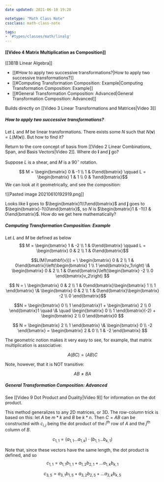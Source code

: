 ```yaml
---
date updated: 2021-06-10 19:20

notetype: "Math Class Note"
cssclass: math-class-note

tags:
- '#types/classes/math/linalg'
---
```


#### [[Video 4 Matrix Multiplication as Composition]]
[[3B1B Linear Algebra]]

- [[#How to apply two successive transformations?|How to apply two successive transformations?]]
- [[#Computing Transformation Composition: Example|Computing Transformation Composition: Example]]
- [[#General Transformation Composition: Advanced|General Transformation Composition: Advanced]]

Builds directly on [[Video 3 Linear Transformations and Matrices|Video 3]] 

##### How to apply two successive transformations?

Let $L$ and $M$ be linear transformations. There exists some $N$ such that $N(\mathbf{v}) = L(M(\mathbf{v}))$. But how to find it?

Return to the core concept of basis from [[Video 2 Linear Combinations, Span, and Basis Vectors|Video 2]]. Where do $\mathbf{\hat{i}}$ and $\mathbf{\hat{j}}$ go?

Suppose $L$ is a shear, and $M$ is a 90$^\circ$ rotation. 

$$ M = \begin{bmatrix} 0 & -1 \\ 1 & 0\end{bmatrix} \qquad L = \begin{bmatrix} 1 & 1 \\ 0 & 1\end{bmatrix}$$
We can look at it geometrically, and see the composition:

![[Pasted image 20210610192919.png]]

Looks like $\mathbf{\hat{i}}$ goes to $\begin{bmatrix}1\\1\end{bmatrix}$ and $\mathbf{\hat{j}}$ goes to $\begin{bmatrix}-1\\0\end{bmatrix}$, so $N$ is $\begin{bmatrix}1 & -1\\1 & 0\end{bmatrix}$. How do we get here mathematically?

##### Computing Transformation Composition: Example
Let $L$ and $M$ be defined as below
$$ M = \begin{bmatrix} 1 & -2 \\ 1 & 0\end{bmatrix} \qquad L = \begin{bmatrix} 0 & 2 \\ 1 & 0\end{bmatrix}$$

$$L(M(\mathbf{v})) = \ \begin{bmatrix} 0 & 2 \\ 1 & 0\end{bmatrix}\left(\begin{bmatrix} 1 \\ 1 \end{bmatrix}v_1\right) \&   \begin{bmatrix} 0 & 2 \\ 1 & 0\end{bmatrix}\left(\begin{bmatrix} -2 \\ 0 \end{bmatrix}v_2\right) $$

$$ N = \ \begin{bmatrix} 0 & 2 \\ 1 & 0\end{bmatrix}\begin{bmatrix} 1 \\ 1 \end{bmatrix} \&    \begin{bmatrix} 0 & 2 \\ 1 & 0\end{bmatrix}\begin{bmatrix} -2 \\ 0 \end{bmatrix}$$

$$N = \begin{bmatrix} 0 \\ 1 \end{bmatrix}1 + \begin{bmatrix} 2 \\ 0 \end{bmatrix}1  \quad \& \quad  \begin{bmatrix} 0 \\ 1 \end{bmatrix}(-2) + \begin{bmatrix} 2 \\ 0 \end{bmatrix}0 $$

$$ N = \begin{bmatrix} 2 \\ 1 \end{bmatrix} \& \begin{bmatrix} 0 \\ -2 \end{bmatrix} = \begin{bmatrix} 2 & 0 \\ 1 & -2 \end{bmatrix} $$

The geometric notion makes it very easy to see, for example, that matrix multiplication is associative:

$$A(BC) = (AB)C$$

Note, however, that it is NOT transitive:

$$AB \neq BA$$

##### General Transformation Composition: Advanced

See [[Video 9 Dot Product and Duality|Video 9]] for information on the dot product.

This method generalizes to any 2D matrices, or 3D. The row-column trick is based on this: let $A$ be $m*k$ and $B$ be $k*n$. Then $C= AB$ can be constructed with $c_{i,j}$ being the dot product of the $i$<sup>th</sup> row of $A$ and the $j$<sup>th</sup> column of $B$. 

$$c_{1,1} = (a_{1,1} \ldots a_{1,k}) \: \cdot \: (b_{1,1} \ldots b_{k,1}) $$

Note that, since these vectors have the same length, the dot product is defined, and so
$$c_{1,1} = a_{1,1} b_{1,1} + a_{1,2}b_{2,1} + \ldots a_{1,k} b_{k,1}$$

$$c_{3,5} = a_{3,1} b_{1,5} + a_{3,2}b_{2,5} + \ldots a_{3,k} b_{k,5}$$

